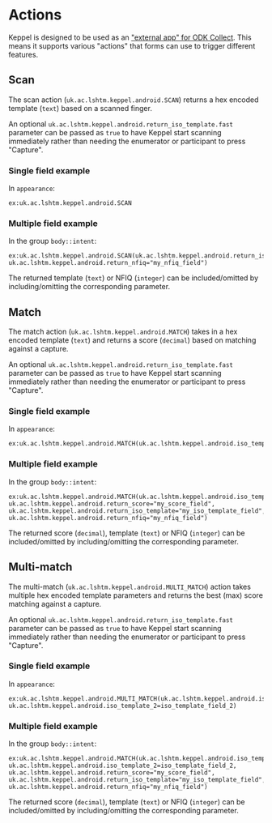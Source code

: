 # Actions

Keppel is designed to be used as an ["external app" for ODK Collect](https://docs.getodk.org/collect-external-apps/). This means it supports various "actions" that forms can use to trigger different features.

## Scan

The scan action (`uk.ac.lshtm.keppel.android.SCAN`) returns a hex encoded template (`text`) based on a scanned finger.

An optional `uk.ac.lshtm.keppel.android.return_iso_template.fast` parameter can be passed as `true` to have Keppel start scanning immediately rather than needing the enumerator or participant to press "Capture".

### Single field example

In `appearance`:

```
ex:uk.ac.lshtm.keppel.android.SCAN
```

### Multiple field example

In the group `body::intent`:

```
ex:uk.ac.lshtm.keppel.android.SCAN(uk.ac.lshtm.keppel.android.return_iso_template="my_iso_template_field", uk.ac.lshtm.keppel.android.return_nfiq="my_nfiq_field")
```

The returned template (`text`) or NFIQ (`integer`) can be included/omitted by including/omitting the corresponding parameter.

## Match

The match action (`uk.ac.lshtm.keppel.android.MATCH`) takes in a hex encoded template (`text`) and returns a score (`decimal`) based on matching against a capture.

An optional `uk.ac.lshtm.keppel.android.return_iso_template.fast` parameter can be passed as `true` to have Keppel start scanning immediately rather than needing the enumerator or participant to press "Capture".

### Single field example

In `appearance`:

```
ex:uk.ac.lshtm.keppel.android.MATCH(uk.ac.lshtm.keppel.android.iso_template=iso_template_field)
```

### Multiple field example

In the group `body::intent`:

```
ex:uk.ac.lshtm.keppel.android.MATCH(uk.ac.lshtm.keppel.android.iso_template=iso_template_field, 
uk.ac.lshtm.keppel.android.return_score="my_score_field", uk.ac.lshtm.keppel.android.return_iso_template="my_iso_template_field", uk.ac.lshtm.keppel.android.return_nfiq="my_nfiq_field")
```

The returned score (`decimal`), template (`text`) or NFIQ (`integer`) can be included/omitted by including/omitting the corresponding parameter.

## Multi-match

The multi-match (`uk.ac.lshtm.keppel.android.MULTI_MATCH`) action takes multiple hex encoded template parameters and returns the best (max) score matching against a capture.

An optional `uk.ac.lshtm.keppel.android.return_iso_template.fast` parameter can be passed as `true` to have Keppel start scanning immediately rather than needing the enumerator or participant to press "Capture".

### Single field example

In `appearance`:

```
ex:uk.ac.lshtm.keppel.android.MULTI_MATCH(uk.ac.lshtm.keppel.android.iso_template_1=iso_template_field_1, uk.ac.lshtm.keppel.android.iso_template_2=iso_template_field_2)
```

### Multiple field example

In the group `body::intent`:

```
ex:uk.ac.lshtm.keppel.android.MATCH(uk.ac.lshtm.keppel.android.iso_template_1=iso_template_field_1, uk.ac.lshtm.keppel.android.iso_template_2=iso_template_field_2, 
uk.ac.lshtm.keppel.android.return_score="my_score_field", uk.ac.lshtm.keppel.android.return_iso_template="my_iso_template_field", uk.ac.lshtm.keppel.android.return_nfiq="my_nfiq_field")
```

The returned score (`decimal`), template (`text`) or NFIQ (`integer`) can be included/omitted by including/omitting the corresponding parameter.